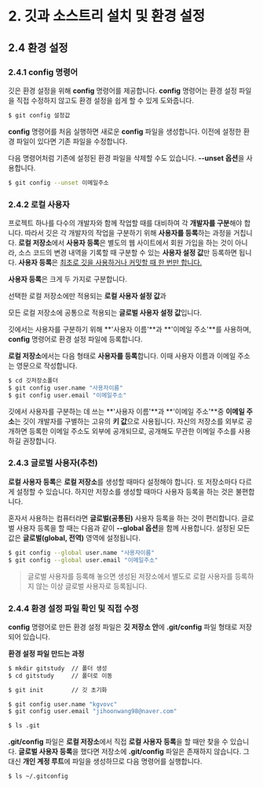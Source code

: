 # 2. 깃과 소스트리 설치 및 환경 설정



## 2.4 환경 설정



### 2.4.1 config 명령어

깃은 환경 설정을 위해 **config** 명령어를 제공합니다. **config** 명령어는 환경 설정 파일을 직접 수정하지 않고도 환경 설정을 쉽게 할 수 있게 도와줍니다.

```bash
$ git config 설정값
```



**config** 명령어를 처음 실행하면 새로운 **config** 파일을 생성합니다. 이전에 설정한 환경 파일이 있다면 기존 파일을 수정합니다.





다음 명령어처럼 기존에 설정된 환경 파일을 삭제할 수도 있습니다. **--unset 옵션**을 사용합니다.

```bash
$ git config --unset 이메일주소
```





### 2.4.2 로컬 사용자

프로젝트 하나를 다수의 개발자와 함께 작업할 때를 대비하여 각 **개발자를 구분**해야 합니다. 따라서 깃은 각 개발자의 작업을 구분하기 위해 **사용자를 등록**하는 과정을 거칩니다. **로컬 저장소**에서 **사용자 등록**은 별도의 웹 사이트에서 회원 가입을 하는 것이 아니라, 소스 코드의 변경 내역을 기록할 때 구분할 수 있는 **사용자 설정 값**만 등록하면 됩니다. **사용자 등록**은 <u>최초로 깃을 사용하거나 커밋할 때 한 번만 합니다.</u>



**사용자 등록**은 크게 두 가지로 구분합니다. 

선택한 로컬 저장소에만 적용되는 **로컬 사용자 설정 값**과

모든 로컬 저장소에 공통으로 적용되는 **글로벌 사용자 설정 값**입니다.



깃에서는 사용자를 구분하기 위해 **'사용자 이름'**과 **'이메일 주소'**를 사용하며, **config** 명령어로 환경 설정 파일에 등록합니다.





**로컬 저장소**에서는 다음 형태로 **사용자를 등록**합니다. 이때 사용자 이름과 이메일 주소는 영문으로 작성합니다.

```bash
$ cd 깃저장소폴더 
$ git config user.name "사용자이름"
$ git config user.email "이메일주소"
```



깃에서 사용자를 구분하는 데 쓰는 **'사용자 이름'**과 **'이메일 주소'**중 **이메일 주소**는 깃이 개발자를 구별하는 고유의 **키 값**으로 사용됩니다. 자신의 저장소를 외부로 공개하면 등록한 이메일 주소도 외부에 공개되므로, 공개해도 무관한 이메일 주소를 사용하길 권장합니다.





### 2.4.3 글로벌 사용자(추천)

**로컬 사용자 등록**은 **로컬 저장소**를 생성할 때마다 설정해야 합니다. 또 저장소마다 다르게 설정할 수 있습니다. 하지만 저장소를 생성할 때마다 사용자 등록을 하는 것은 불편합니다.



혼자서 사용하는 컴퓨터라면 **글로벌(공통된)** 사용자 등록을 하는 것이 편리합니다. 글로벌 사용자 등록을 할 때는 다음과 같이 **--global 옵션**을 함께 사용합니다. 설정된 모든 값은 **글로벌(global, 전역)** 영역에 설정됩니다. 

```bash
$ git config --global user.name "사용자이름"
$ git config --global user.email "이메일주소"
```



> 글로벌 사용자를 등록해 놓으면 생성된 저장소에서 별도로 로컬 사용자를 등록하지 않는 이상 글로벌 사용자로 등록됩니다.







### 2.4.4 환경 설정 파일 확인 및 직접 수정

**config** 명령어로 만든 환경 설정 파일은 **깃 저장소 안**에 **.git/config** 파일 형태로 저장되어 있습니다. 



**환경 설정 파일 만드는 과정**

```bash
$ mkdir gitstudy  // 폴더 생성
$ cd gitstudy     // 폴더로 이동

$ git init        // 깃 초기화

$ git config user.name "kgvovc"
$ git config user.email "jihoonwang98@naver.com"

$ ls .git
```



**.git/config** 파일은 **로컬 저장소**에서 직접 **로컬 사용자 등록**을 할 때만 찾을 수 있습니다. **글로벌 사용자 등록**을 했다면 저장소에 **.git/config** 파일은 존재하지 않습니다. 그 대신 **개인 계정 루트**에 파일을 생성하므로 다음 명령어를 실행합니다.

```bash
$ ls ~/.gitconfig
```


